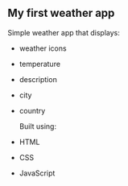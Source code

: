 ## My first weather app

  Simple weather app that displays:
* weather icons
* temperature
* description
* city
* country

  Built using: 
* HTML
* CSS
* JavaScript
